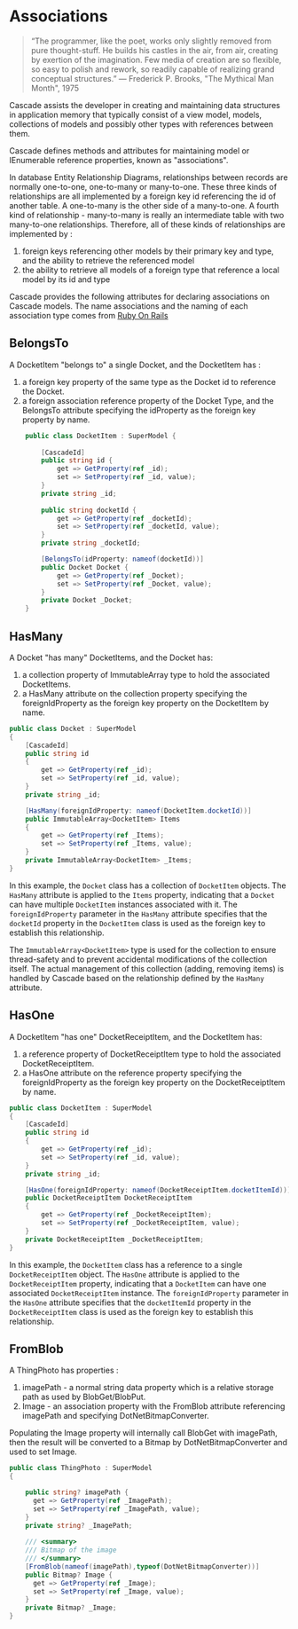 # Associations

> “The programmer, like the poet, works only slightly removed from pure thought-stuff. He builds his castles in the air, from air, creating by exertion of the imagination. Few media of creation are so flexible, so easy to polish and rework, so readily capable of realizing grand conceptual structures.”
― Frederick P. Brooks, "The Mythical Man Month", 1975

Cascade assists the developer in creating and maintaining data structures in application memory that typically consist of a view model, models, collections of models and possibly other types with references between them.

Cascade defines methods and attributes for maintaining model or IEnumerable<model> reference properties, known as "associations".

In database Entity Relationship Diagrams, relationships between records are normally one-to-one, one-to-many or many-to-one. These three
kinds of relationships are all implemented by a foreign key id referencing the id of another table. A one-to-many is the other side of a many-to-one. 
A fourth kind of relationship - many-to-many is really an intermediate table with two many-to-one relationships.
Therefore, all of these kinds of relationships are implemented by :
1) foreign keys referencing other models by their primary key and type, and the ability to retrieve the referenced model
2) the ability to retrieve all models of a foreign type that reference a local model by its id and type

Cascade provides the following attributes for declaring associations on Cascade models. The name associations and the naming of each association type comes from [Ruby On Rails](https://edgeguides.rubyonrails.org/association_basics.html)

## BelongsTo

A DocketItem "belongs to" a single Docket, and the DocketItem has :
1) a foreign key property of the same type as the Docket id to reference the Docket.
2) a foreign association reference property of the Docket Type, and the BelongsTo attribute specifying the idProperty as the foreign key property by name.

```csharp
	public class DocketItem : SuperModel {
			
		[CascadeId]
		public string id {
			get => GetProperty(ref _id); 
			set => SetProperty(ref _id, value);
		}
		private string _id;
		
		public string docketId {
			get => GetProperty(ref _docketId); 
			set => SetProperty(ref _docketId, value);
		}
		private string _docketId;

		[BelongsTo(idProperty: nameof(docketId))]
		public Docket Docket {
			get => GetProperty(ref _Docket); 
			set => SetProperty(ref _Docket, value);
		}
		private Docket _Docket;
    }
```

## HasMany

A Docket "has many" DocketItems, and the Docket has:
1) a collection property of ImmutableArray<DocketItem> type to hold the associated DocketItems.
2) a HasMany attribute on the collection property specifying the foreignIdProperty as the foreign key property on the DocketItem by name.

```csharp
public class Docket : SuperModel
{
    [CascadeId]
    public string id
    {
        get => GetProperty(ref _id);
        set => SetProperty(ref _id, value);
    }
    private string _id;

    [HasMany(foreignIdProperty: nameof(DocketItem.docketId))]
    public ImmutableArray<DocketItem> Items
    {
        get => GetProperty(ref _Items);
        set => SetProperty(ref _Items, value);
    }
    private ImmutableArray<DocketItem> _Items;
}
```

In this example, the `Docket` class has a collection of `DocketItem` objects. The `HasMany` attribute is applied to the `Items` property, indicating that a `Docket` can have multiple `DocketItem` instances associated with it. The `foreignIdProperty` parameter in the `HasMany` attribute specifies that the `docketId` property in the `DocketItem` class is used as the foreign key to establish this relationship.

The `ImmutableArray<DocketItem>` type is used for the collection to ensure thread-safety and to prevent accidental modifications of the collection itself. The actual management of this collection (adding, removing items) is handled by Cascade based on the relationship defined by the `HasMany` attribute.

## HasOne

A DocketItem "has one" DocketReceiptItem, and the DocketItem has:
1) a reference property of DocketReceiptItem type to hold the associated DocketReceiptItem.
2) a HasOne attribute on the reference property specifying the foreignIdProperty as the foreign key property on the DocketReceiptItem by name.

```csharp
public class DocketItem : SuperModel
{
    [CascadeId]
    public string id
    {
        get => GetProperty(ref _id);
        set => SetProperty(ref _id, value);
    }
    private string _id;

    [HasOne(foreignIdProperty: nameof(DocketReceiptItem.docketItemId))]
    public DocketReceiptItem DocketReceiptItem
    {
        get => GetProperty(ref _DocketReceiptItem);
        set => SetProperty(ref _DocketReceiptItem, value);
    }
    private DocketReceiptItem _DocketReceiptItem;
}
```

In this example, the `DocketItem` class has a reference to a single `DocketReceiptItem` object. The `HasOne` attribute is applied to the `DocketReceiptItem` property, indicating that a `DocketItem` can have one associated `DocketReceiptItem` instance. The `foreignIdProperty` parameter in the `HasOne` attribute specifies that the `docketItemId` property in the `DocketReceiptItem` class is used as the foreign key to establish this relationship.

## FromBlob

A ThingPhoto has properties : 
1) imagePath - a normal string data property which is a relative storage path as used by BlobGet/BlobPut.
2) Image - an association property with the FromBlob attribute referencing imagePath and specifying DotNetBitmapConverter.

Populating the Image property will internally call BlobGet with imagePath, then the result will be converted to a Bitmap by 
DotNetBitmapConverter and used to set Image.

```csharp
public class ThingPhoto : SuperModel
{

    public string? imagePath {
      get => GetProperty(ref _ImagePath); 
      set => SetProperty(ref _ImagePath, value);
    }
    private string? _ImagePath;
    
    /// <summary>
    /// Bitmap of the image
    /// </summary>
    [FromBlob(nameof(imagePath),typeof(DotNetBitmapConverter))]
    public Bitmap? Image {
      get => GetProperty(ref _Image); 
      set => SetProperty(ref _Image, value);
    }
    private Bitmap? _Image;
}
```
